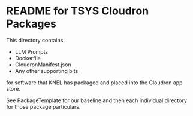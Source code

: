 # README for TSYS Cloudron Packages

This directory contains 

- LLM Prompts
- Dockerfile
- CloudronManifest.json
- Any other supporting bits

for software that KNEL has packaged and placed into the Cloudron app store.

See PackageTemplate for our baseline and then each individual directory for those package particulars.
